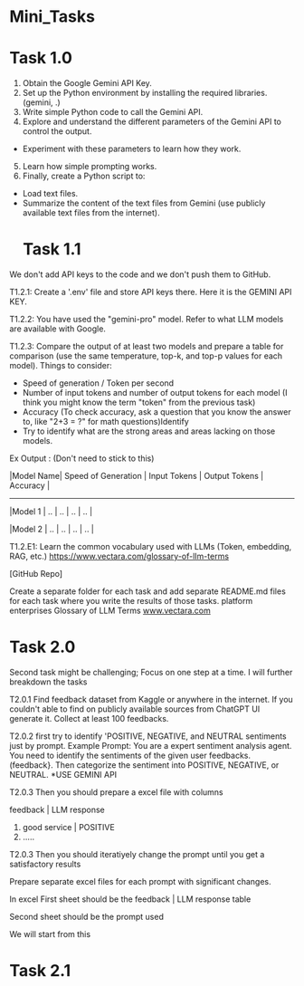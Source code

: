 # Mini_Tasks

# Task 1.0
1. Obtain the Google Gemini API Key.
2. Set up the Python environment by installing the required libraries. (gemini, .)
3. Write simple Python code to call the Gemini API.
4. Explore and understand the different parameters of the Gemini API to control the output.
- Experiment with these parameters to learn how they work.
5. Learn how simple prompting works.
6. Finally, create a Python script to:
- Load text files.
- Summarize the content of the text files from Gemini (use publicly available text files from the internet).
  # Task 1.1
We don't add API keys to the code and we don't push them to GitHub.

T1.2.1: Create a '.env' file and store API keys there. Here it is the GEMINI API KEY.

T1.2.2: You have used the "gemini-pro" model. Refer to what LLM models are available with Google.

T1.2.3: Compare the output of at least two models and prepare a table for comparison (use the same temperature, top-k, and top-p values for each model). Things to consider:
- Speed of generation / Token per second
- Number of input tokens and number of output tokens for each model (I think you might know the term "token" from the previous task)
- Accuracy (To check accuracy, ask a question that you know the answer to, like "2+3 = ?" for math questions)Identify
- Try to identify what are the strong areas and areas lacking on those models.

Ex Output : (Don't need to stick to this)


|Model Name| Speed of Generation | Input Tokens | Output Tokens | Accuracy     |

--------------------------------------------------------------------------------
|Model 1   |     ..             |         ..     |         ..      |      ..       |


|Model 2   |         ..            |       ..       |        ..       |     ..        |

T1.2.E1: Learn the common vocabulary used with LLMs (Token, embedding, RAG, etc.)
https://www.vectara.com/glossary-of-lIm-terms

[GitHub Repo]

Create a separate folder for each task and add separate README.md files for each task where you write the results of those tasks.
platform enterprises
Glossary of LLM Terms
www.vectara.com

# Task 2.0

Second task might be challenging;
Focus on one step at a time. I will further breakdown the tasks

T2.0.1 Find feedback dataset from Kaggle or anywhere in the internet.
If you couldn't able to find on publicly available sources from ChatGPT Ul generate it.
Collect at least 100 feedbacks.

T2.0.2 first try to identify 'POSITIVE, NEGATIVE, and NEUTRAL sentiments just by prompt.
Example Prompt:
You are a expert sentiment analysis agent. You need to identify the sentiments of the given user feedbacks.
(feedback}.
Then categorize the sentiment into POSITIVE, NEGATIVE, or NEUTRAL.
*USE GEMINI API

T2.0.3 Then you should prepare a excel file with columns

feedback | LLM response


1. good service | POSITIVE
2. .....


T2.0.3 Then you should iteratiyely change the prompt until you get a satisfactory results 

Prepare separate excel files for each prompt with significant changes.

In excel First sheet should be the feedback | LLM response table 

Second sheet should be the prompt used

We will start from this

# Task 2.1

